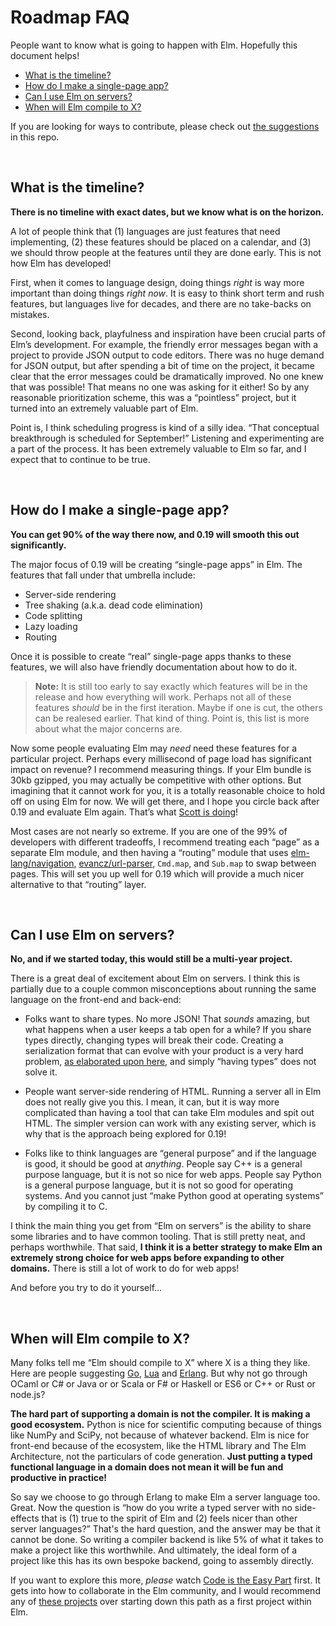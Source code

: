 # Roadmap FAQ

People want to know what is going to happen with Elm. Hopefully this document helps!

  - [What is the timeline?](#what-is-the-timeline)
  - [How do I make a single-page app?](#how-do-i-make-a-single-page-app)
  - [Can I use Elm on servers?](#can-i-use-elm-on-servers)
  - [When will Elm compile to X?](#when-will-elm-compile-to-x)

If you are looking for ways to contribute, please check out [the suggestions](README.md) in this repo.

<br>


## What is the timeline?

**There is no timeline with exact dates, but we know what is on the horizon.**

A lot of people think that (1) languages are just features that need implementing, (2) these features should be placed on a calendar, and (3) we should throw people at the features until they are done early. This is not how Elm has developed!

First, when it comes to language design, doing things *right* is way more important than doing things *right now*. It is easy to think short term and rush features, but languages live for decades, and there are no take-backs on mistakes.

Second, looking back, playfulness and inspiration have been crucial parts of Elm’s development. For example, the friendly error messages began with a project to provide JSON output to code editors. There was no huge demand for JSON output, but after spending a bit of time on the project, it became clear that the error messages could be dramatically improved. No one knew that was possible! That means no one was asking for it either! So by any reasonable prioritization scheme, this was a “pointless” project, but it turned into an extremely valuable part of Elm.

Point is, I think scheduling progress is kind of a silly idea. “That conceptual breakthrough is scheduled for September!” Listening and experimenting are a part of the process. It has been extremely valuable to Elm so far, and I expect that to continue to be true.

<br>


## How do I make a single-page app?

**You can get 90% of the way there now, and 0.19 will smooth this out significantly.**

The major focus of 0.19 will be creating “single-page apps” in Elm. The features that fall under that umbrella include:

  - Server-side rendering
  - Tree shaking (a.k.a. dead code elimination)
  - Code splitting
  - Lazy loading
  - Routing

Once it is possible to create “real” single-page apps thanks to these features, we will also have friendly documentation about how to do it.

> **Note:** It is still too early to say exactly which features will be in the release and how everything will work. Perhaps not all of these features *should* be in the first iteration. Maybe if one is cut, the others can be realesed earlier. That kind of thing. Point is, this list is more about what the major concerns are.

Now some people evaluating Elm may *need* need these features for a particular project. Perhaps every millisecond of page load has significant impact on revenue? I recommend measuring things. If your Elm bundle is 30kb gzipped, you may actually be competitive with other options. But imagining that it cannot work for you, it is a totally reasonable choice to hold off on using Elm for now. We will get there, and I hope you circle back after 0.19 and evaluate Elm again. That’s what [Scott is doing](https://twitter.com/scottcorgan/status/857586663261949954)!

Most cases are not nearly so extreme. If you are one of the 99% of developers with different tradeoffs, I recommend treating each “page” as a separate Elm module, and then having a “routing” module that uses [elm-lang/navigation](https://github.com/elm-lang/navigation), [evancz/url-parser](https://github.com/evancz/url-parser), `Cmd.map`, and `Sub.map` to swap between pages. This will set you up well for 0.19 which will provide a much nicer alternative to that “routing” layer.

<br>


## Can I use Elm on servers?

**No, and if we started today, this would still be a multi-year project.**

There is a great deal of excitement about Elm on servers. I think this is partially due to a couple common misconceptions about running the same language on the front-end and back-end:

  * Folks want to share types. No more JSON! That *sounds* amazing, but what happens when a user keeps a tab open for a while? If you share types directly, changing types will break their code. Creating a serialization format that can evolve with your product is a very hard problem, [as elaborated upon here](notes/on-sharing-types.md), and simply “having types” does not solve it.

  * People want server-side rendering of HTML. Running a server all in Elm does not really give you this. I mean, it can, but it is way more complicated than having a tool that can take Elm modules and spit out HTML. The simpler version can work with any existing server, which is why that is the approach being explored for 0.19!

  * Folks like to think languages are “general purpose” and if the language is good, it should be good at *anything*. People say C++ is a general purpose language, but it is not so nice for web apps. People say Python is a general purpose language, but it is not so good for operating systems. And you cannot just “make Python good at operating systems” by compiling it to C.

I think the main thing you get from “Elm on servers” is the ability to share some libraries and to have common tooling. That is still pretty neat, and perhaps worthwhile. That said, **I think it is a better strategy to make Elm an extremely strong choice for web apps before expanding to other domains.** There is still a lot of work to do for web apps!

And before you try to do it yourself...

<br>


## When will Elm compile to X?

Many folks tell me “Elm should compile to X” where X is a thing they like. Here are people suggesting [Go](https://twitter.com/zvozin/status/847860742787223553), [Lua](https://groups.google.com/d/msg/elm-dev/Mi9j3nVD5NE/11akZGmNAgAJ) and [Erlang](https://groups.google.com/d/msg/elm-dev/Mi9j3nVD5NE/Pf1GXS2QAgAJ). But why not go through OCaml or C# or Java or or Scala or F# or Haskell or ES6 or C++ or Rust or node.js?

**The hard part of supporting a domain is not the compiler. It is making a good ecosystem.** Python is nice for scientific computing because of things like NumPy and SciPy, not because of whatever backend. Elm is nice for front-end because of the ecosystem, like the HTML library and The Elm Architecture, not the particulars of code generation. **Just putting a typed functional language in a domain does not mean it will be fun and productive in practice!**

So say we choose to go through Erlang to make Elm a server language too. Great. Now the question is “how do you write a typed server with no side-effects that is (1) true to the spirit of Elm and (2) feels nicer than other server languages?” That's the hard question, and the answer may be that it cannot be done. So writing a compiler backend is like 5% of what it takes to make a project like this worthwhile. And ultimately, the ideal form of a project like this has its own bespoke backend, going to assembly directly.

If you want to explore this more, *please* watch [Code is the Easy Part](https://youtu.be/DSjbTC-hvqQ) first. It gets into how to collaborate in the Elm community, and I would recommend any of [these projects](README.md) over starting down this path as a first project within Elm.

